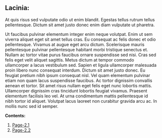 ## Lacinia:
At quis risus sed vulputate odio ut enim blandit. Egestas tellus rutrum tellus pellentesque. Dictum sit amet justo donec enim diam vulputate ut pharetra.

Ut faucibus pulvinar elementum integer enim neque volutpat. Enim ut sem viverra aliquet eget sit amet tellus cras. Eu consequat ac felis donec et odio pellentesque. Vivamus at augue eget arcu dictum. Scelerisque mauris pellentesque pulvinar pellentesque habitant morbi tristique senectus et. Nullam ac tortor vitae purus faucibus ornare suspendisse sed nisi. Cras sed felis eget velit aliquet sagittis. Metus dictum at tempor commodo ullamcorper a lacus vestibulum sed. Sapien et ligula ullamcorper malesuada proin libero nunc consequat interdum. Dictum sit amet justo donec. Eu feugiat pretium nibh ipsum consequat nisl. Vel quam elementum pulvinar etiam non quam lacus suspendisse faucibus. Ac tortor dignissim convallis aenean et tortor. Sit amet risus nullam eget felis eget nunc lobortis mattis. Ullamcorper dignissim cras tincidunt lobortis feugiat vivamus. Praesent elementum facilisis leo vel. At urna condimentum mattis pellentesque id nibh tortor id aliquet. Volutpat lacus laoreet non curabitur gravida arcu ac. In mollis nunc sed id semper.

**Contents:**
1. [Page-2.1](sub-pages/Page-2-1.md)
2. [Page-2.2](sub-pages/Page-2-2.md)